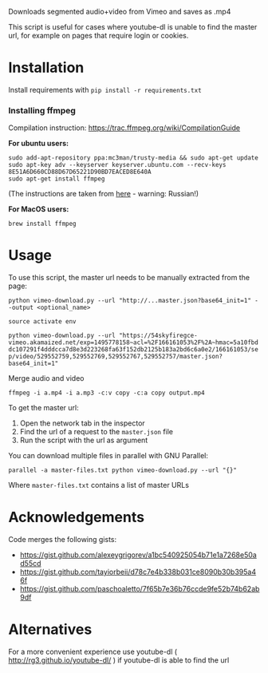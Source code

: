 Downloads segmented audio+video from Vimeo and saves as .mp4

This script is useful for cases where youtube-dl is unable to find the master url,
for example on pages that require login or cookies.

Installation 
=======

Install requirements with `pip install -r requirements.txt`

### Installing ffmpeg

Compilation instruction: https://trac.ffmpeg.org/wiki/CompilationGuide

**For ubuntu users:**

    sudo add-apt-repository ppa:mc3man/trusty-media && sudo apt-get update 
    sudo apt-key adv --keyserver keyserver.ubuntu.com --recv-keys 8E51A6D660CD88D67D65221D90BD7EACED8E640A
    sudo apt-get install ffmpeg

(The instructions are taken from [here](http://help.ubuntu.ru/wiki/ffmpeg) - warning: Russian!)
    
**For MacOS users:**

    brew install ffmpeg



Usage
=====

To use this script, the master url needs to be manually extracted from the page:

   `python vimeo-download.py --url "http://...master.json?base64_init=1" --output <optional_name>`

`source activate env`

`python vimeo-download.py --url "https://54skyfiregce-vimeo.akamaized.net/exp=1495778158~acl=%2F166161053%2F%2A~hmac=5a10fbddc107291f4dddcca7d8e3d223268fa63f152db2125b183a2bd6c6a0e2/166161053/sep/video/529552759,529552769,529552767,529552757/master.json?base64_init=1"`

Merge audio and video

`ffmpeg -i a.mp4 -i a.mp3 -c:v copy -c:a copy output.mp4`


To get the master url:

   1. Open the network tab in the inspector
   2. Find the url of a request to the `master.json` file
   3. Run the script with the url as argument

You can download multiple files in parallel with GNU Parallel:

   `parallel -a master-files.txt python vimeo-download.py --url "{}"`

Where `master-files.txt` contains a list of master URLs


Acknowledgements
=======

Code merges the following gists:

- https://gist.github.com/alexeygrigorev/a1bc540925054b71e1a7268e50ad55cd
- https://gist.github.com/tayiorbeii/d78c7e4b338b031ce8090b30b395a46f
- https://gist.github.com/paschoaletto/7f65b7e36b76ccde9fe52b74b62ab9df

Alternatives
============

For a more convenient experience use youtube-dl ( http://rg3.github.io/youtube-dl/ ) if youtube-dl is able to find the url
